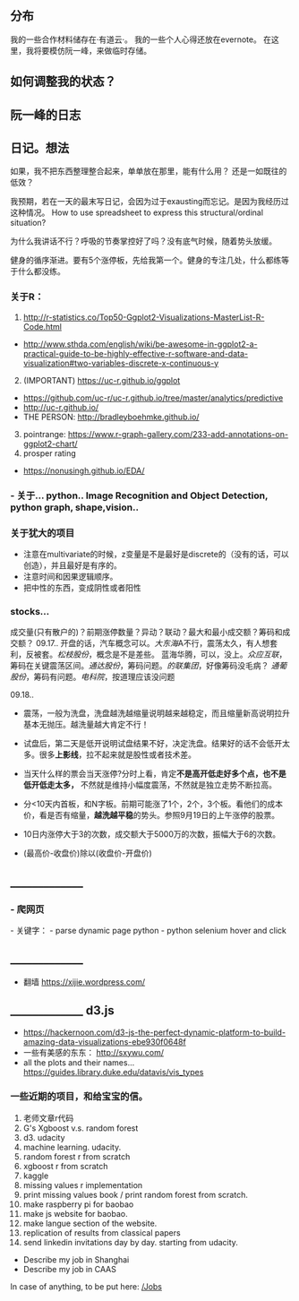 
## 分布

我的一些合作材料储存在·有道云·。
我的一些个人心得还放在evernote。
在这里，我将要模仿阮一峰，来做临时存储。

## 如何调整我的状态？

## 阮一峰的日志

## 日记。想法

如果，我不把东西整理整合起来，单单放在那里，能有什么用？ 还是一如既往的低效？

我预期，若在一天的最末写日记，会因为过于exausting而忘记。是因为我经历过这种情况。
How to use spreadsheet to express this structural/ordinal situation?

为什么我讲话不行？呼吸的节奏掌控好了吗？没有底气时候，随着势头放缓。

健身的循序渐进。要有5个涨停板，先给我第一个。健身的专注几处，什么都练等于什么都没练。


### 关于R： 

1. http://r-statistics.co/Top50-Ggplot2-Visualizations-MasterList-R-Code.html
  - http://www.sthda.com/english/wiki/be-awesome-in-ggplot2-a-practical-guide-to-be-highly-effective-r-software-and-data-visualization#two-variables-discrete-x-continuous-y
2. (IMPORTANT) https://uc-r.github.io/ggplot
  - https://github.com/uc-r/uc-r.github.io/tree/master/analytics/predictive
  - http://uc-r.github.io/
  - THE PERSON: http://bradleyboehmke.github.io/
3. pointrange:  https://www.r-graph-gallery.com/233-add-annotations-on-ggplot2-chart/
4. prosper rating
  - https://nonusingh.github.io/EDA/

### - 关于... python.. Image Recognition and Object Detection, python graph, shape,vision..

### 关于犹大的项目
- 注意在multivariate的时候，z变量是不是最好是discrete的（没有的话，可以创造），并且最好是有序的。
- 注意时间和因果逻辑顺序。
- 把中性的东西，变成阴性或者阳性

### stocks...
成交量(只有散户的)？前期涨停数量？异动？联动？最大和最小成交额？筹码和成交额？
09.17.. 开盘的话，汽车概念可以。*大东海*A不行，震荡太久，有人想套利，反被套。*松枝股份*，概念是不是差些。
蓝海华腾，可以，没上。*众应互联*，筹码在关键震荡区间。*通达股份*，筹码问题。*的联集团*，好像筹码没毛病？
*通葡股份*，筹码有问题。*电科院*，按道理应该没问题

09.18..
- 震荡，一般为洗盘，洗盘越洗越缩量说明越来越稳定，而且缩量新高说明拉升基本无抛压。越洗量越大肯定不行！
- 试盘后，第二天是低开说明试盘结果不好，决定洗盘。结果好的话不会低开太多。很多**上影线**，拉不起来就是股性或者技术差。
- 当天什么样的票会当天涨停?分时上看，肯定**不是高开低走好多个点，也不是低开低走太多，** 不然就是维持小幅度震荡，不然就是独立走势不断拉高。

- 分<10天内首板，和N字板。前期可能涨了1个，2个，3个板。看他们的成本价，看是否有缩量，**越洗越平稳**的势头。参照9月19日的上午涨停的股票。
- 10日内涨停大于3的次数，成交额大于5000万的次数，振幅大于6的次数。
- (最高价-收盘价)除以(收盘价-开盘价)

## _____________
<h3>- 爬网页</h3>
- 关键字：
  - parse dynamic page python
  - python selenium hover and click
  
## _____________
- 翻墙 https://xijie.wordpress.com/

## _____________ d3.js
- https://hackernoon.com/d3-js-the-perfect-dynamic-platform-to-build-amazing-data-visualizations-ebe930f0648f
- 一些有美感的东东： http://sxywu.com/
- all the plots and their names... https://guides.library.duke.edu/datavis/vis_types

### 一些近期的项目，和给宝宝的信。

1. 老师文章r代码
2. G's Xgboost v.s. random forest
3. d3. udacity
4. machine learning. udacity.
5. random forest r from scratch
6. xgboost r from scratch
7. kaggle 
8. missing values r implementation
9. print missing values book / print random forest from scratch.
10. make raspberry pi for baobao
11. make js website for baobao.
12. make langue section of the website.
13. replication of results from classical papers
14. send linkedin invitations day by day. starting from udacity.

- Describe my job in Shanghai
- Describe my job in CAAS

In case of anything, to be put here: [/Jobs](https://github.com/gigileu4182/Jobs/blob/master/README.md)

